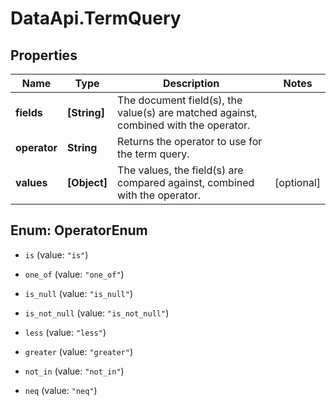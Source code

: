 # DataApi.TermQuery

## Properties

Name | Type | Description | Notes
------------ | ------------- | ------------- | -------------
**fields** | **[String]** | The document field(s), the value(s) are matched against, combined with the operator. | 
**operator** | **String** | Returns the operator to use for the term query. | 
**values** | **[Object]** | The values, the field(s) are compared against, combined with the operator. | [optional] 



## Enum: OperatorEnum


* `is` (value: `"is"`)

* `one_of` (value: `"one_of"`)

* `is_null` (value: `"is_null"`)

* `is_not_null` (value: `"is_not_null"`)

* `less` (value: `"less"`)

* `greater` (value: `"greater"`)

* `not_in` (value: `"not_in"`)

* `neq` (value: `"neq"`)





